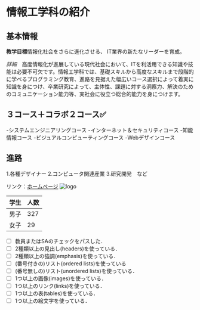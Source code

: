 # 情報工学科の紹介
## 基本情報
 **教学目標**情報化社会をさらに進化させる、
IT業界の新たなリーダーを育成。

 *詳細*　高度情報化が進展している現代社会において、ITを利活用できる知識や技能は必要不可欠です。情報工学科では、基礎スキルから高度なスキルまで段階的に学べるプログラミング教育、進路を見据えた幅広いコース選択によって着実に知識を身につけ、卒業研究によって、主体性、課題に対する洞察力、解決のためのコミュニケーション能力等、実社会に役立つ総合的能力を身につけます。 

## ３コース＋コラボ２コース✅
-システムエンジニアリングコース
-インターネット＆セキュリティコース
-知能情報コース
-ビジュアルコンピューティングコース
-Webデザインコース

## 進路
1.各種デザイナー
2.コンピュータ関連産業
3.研究開発　など

リンク：[ホームページ](https://feng.takushoku-u.ac.jp/course/cs/)
![logo](./logo.png)

| 学生 | 人数 |
|------|------|
| 男子 | 327 |
| 女子 | 29 |

<!-- この部分より上に記述を追加して下のチェックボックスで確認する -->
- [ ] 教員またはSAのチェックをパスした．
- [ ] 2種類以上の見出し(headers)を使っている．
- [ ] 2種類以上の強調(emphasis)を使っている．
- [ ] (番号付きの)リスト(ordered lists)を使っている
- [ ] (番号無しの)リスト(unordered lists)を使っている．
- [ ] 1つ以上の画像(images)を使っている．
- [ ] 1つ以上のリンク(links)を使っている．
- [ ] 1つ以上の表(tables)を使っている．
- [ ] 1つ以上の絵文字を使っている．
